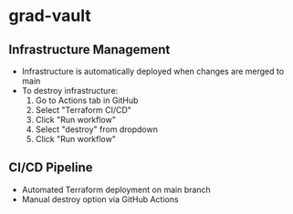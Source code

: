 # grad-vault

## Infrastructure Management
- Infrastructure is automatically deployed when changes are merged to main
- To destroy infrastructure:
  1. Go to Actions tab in GitHub
  2. Select "Terraform CI/CD"
  3. Click "Run workflow"
  4. Select "destroy" from dropdown
  5. Click "Run workflow"

## CI/CD Pipeline
- Automated Terraform deployment on main branch
- Manual destroy option via GitHub Actions